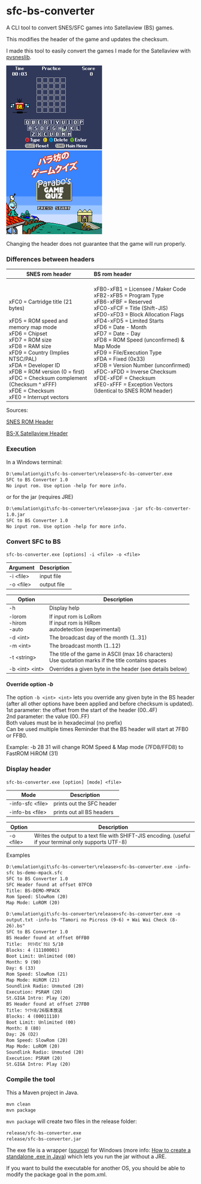 # sfc-bs-converter

A CLI tool to convert SNES/SFC games into Satellaview (BS) games.

This modifies the header of the game and updates the checksum.

I made this tool to easily convert the games I made for the Satellaview with [pvsneslib](https://github.com/alekmaul/pvsneslib).

![satebo.png](satebo.png)
![parabo.png](parabo.png)

Changing the header does not guarantee that the game will run properly. 

### Differences between headers

| SNES rom header                                                                                                                                                                                                                                                                                                                                    | BS rom header                                                                                                                                                                                                                                                                                                                                                                                                                                                                                                                                       |
|----------------------------------------------------------------------------------------------------------------------------------------------------------------------------------------------------------------------------------------------------------------------------------------------------------------------------------------------------|:----------------------------------------------------------------------------------------------------------------------------------------------------------------------------------------------------------------------------------------------------------------------------------------------------------------------------------------------------------------------------------------------------------------------------------------------------------------------------------------------------------------------------------------------------|
| <br/><br/><br/>xFC0 = Cartridge title (21 bytes)<br/><br/>xFD5 = ROM speed and memory map mode<br/>xFD6 = Chipset<br/>xFD7 = ROM size<br/>xFD8 = RAM size<br/>xFD9 = Country (Implies NTSC/PAL)<br/>xFDA = Developer ID<br/>xFDB = ROM version (0 = first)<br/>xFDC = Checksum complement (Checksum ^ xFFF)<br/>xFDE = Checksum<br/>xFE0 = Interrupt vectors<br/> | xFB0-xFB1 = Licensee / Maker Code<br/>xFB2-xFB5 = Program Type<br/>xFB6-xFBF = Reserved<br/>xFC0-xFCF = Title (Shift-JIS)<br/>xFD0-xFD3 = Block Allocation Flags<br/>xFD4-xFD5 = Limited Starts<br/>xFD6      = Date - Month<br/>xFD7      = Date - Day<br/>xFD8      = ROM Speed (unconfirmed) & Map Mode<br/>xFD9      = File/Execution Type<br/>xFDA      = Fixed (0x33)<br/>xFDB      = Version Number (unconfirmed)<br/>xFDC-xFDD = Inverse Checksum<br/>xFDE-xFDF = Checksum<br/>xFE0-xFFF = Exception Vectors (Identical to SNES ROM header) |

<p>Sources:

[SNES ROM Header](https://snes.nesdev.org/wiki/ROM_header)

[BS-X Satellaview Header](https://wiki.superfamicom.org/bs-x-satellaview-header)

</p>

### Execution

In a Windows terminal:

```
D:\emulation\git\sfc-bs-converter\release>sfc-bs-converter.exe
SFC to BS Converter 1.0
No input rom. Use option -help for more info.
```

or for the jar (requires JRE)

```
D:\emulation\git\sfc-bs-converter\release>java -jar sfc-bs-converter-1.0.jar
SFC to BS Converter 1.0
No input rom. Use option -help for more info.
```

### Convert SFC to BS

```
sfc-bs-converter.exe [options] -i <file> -o <file>
```

| Argument    | Description |
|-------------|-------------|
| -i \<file\> | input file  |
| -o \<file\> | output file |

| Option                      | Description                                                                                             |
|-----------------------------|---------------------------------------------------------------------------------------------------------|
| -h                          | Display help                                                                                            |
| -lorom<br/>-hirom<br/>-auto | If input rom is LoRom<br/>If input rom is HiRom<br/>autodetection (experimental)                        |
| -d \<int\>                  | The broadcast day of the month (1..31)                                                                  |
| -m \<int\>                  | The broadcast month (1..12)                                                                             |
| -t \<string\>               | The title of the game in ASCII (max 16 characters)<br/>Use quotation marks if the title contains spaces |
| -b \<int\> \<int\>          | Overrides a given byte in the header (see details below)                                                |

#### Override option _-b_

The option `-b <int> <int>` lets you override any given byte in the BS header
(after all other options have been applied and before checksum is updated).<br/>
1st parameter: the offset from the start of the header (00..4F)<br/>
2nd parameter: the value (00..FF)<br/>
Both values must be in hexadecimal (no prefix)<br/>
Can be used multiple times
Reminder that the BS header will start at 7FB0 or FFB0.

Example:
-b 28 31
will change ROM Speed & Map mode (7FD8/FFD8) to FastROM HiROM (31)

### Display header

```
sfc-bs-converter.exe [option] [mode] <file>
```

| Mode               | Description               |
|--------------------|---------------------------|
| -info-sfc \<file\> | prints out the SFC header |
| -info-bs \<file\>  | prints out all BS headers |


| Option      | Description                                                                                             |
|-------------|---------------------------------------------------------------------------------------------------------|
| -o \<file\> | Writes the output to a text file with SHIFT-JIS encoding. (useful if your terminal only supports UTF-8) |

Examples
```console
D:\emulation\git\sfc-bs-converter\release>sfc-bs-converter.exe -info-sfc bs-demo-mpack.sfc
SFC to BS Converter 1.0
SFC Header found at offset 07FC0
Title: BS-DEMO-MPACK
Rom Speed: SlowRom (20)
Map Mode: LoROM (20)
```

```console
D:\emulation\git\sfc-bs-converter\release>sfc-bs-converter.exe -o output.txt -info-bs "Tamori no Picross (9-6) + Wai Wai Check (8-26).bs"
SFC to BS Converter 1.0
BS Header found at offset 0FFB0
Title:  ﾀﾓﾘのﾋﾟｸﾛｽ 5/10
Blocks: 4 (11100001)
Boot Limit: Unlimited (00)
Month: 9 (90)
Day: 6 (33)
Rom Speed: SlowRom (21)
Map Mode: HiROM (21)
Soundlink Radio: Unmuted (20)
Execution: PSRAM (20)
St.GIGA Intro: Play (20)
BS Header found at offset 27FB0
Title: ﾜｲﾜｲ8/26版本放送
Blocks: 4 (00011110)
Boot Limit: Unlimited (00)
Month: 8 (80)
Day: 26 (D2)
Rom Speed: SlowRom (20)
Map Mode: LoROM (20)
Soundlink Radio: Unmuted (20)
Execution: PSRAM (20)
St.GIGA Intro: Play (20)
```

### Compile the tool

This a Maven project in Java.

```
mvn clean
mvn package
```

`mvn package` will create two files in the release folder:

```
release/sfc-bs-converter.exe
release/sfc-bs-converter.jar
```

The exe file is a wrapper ([source](https://github.com/dgiagio/warp)) for Windows (more info: [How to create a standalone .exe in Java](https://stackoverflow.com/questions/69811401/how-to-create-a-standalone-exe-in-java-that-runs-without-an-installer-and-a-jr)) which lets you run the jar without a JRE.

If you want to build the executable for another OS, you should be able to modify the package goal in the pom.xml. 

